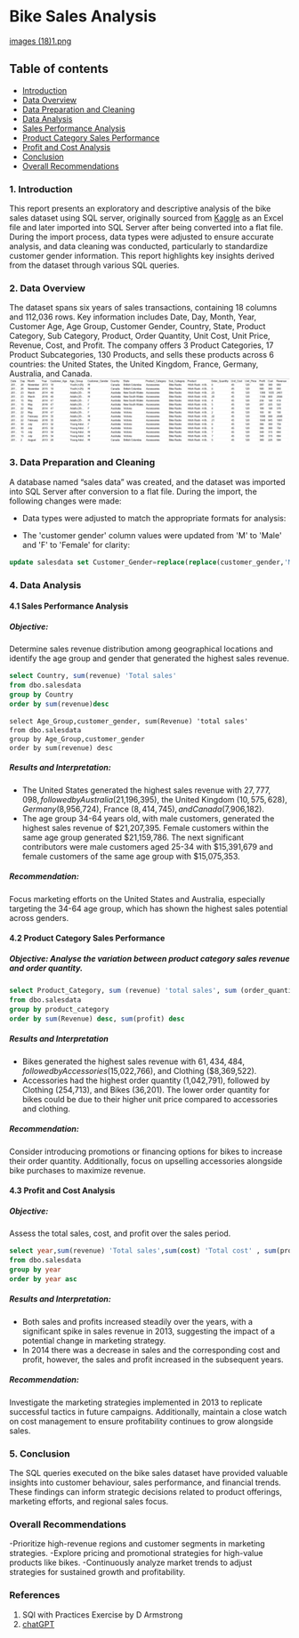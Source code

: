 # Bike Sales Analysis
[images (18)1.png](https://github.com/oladunniD/SQL-Bike-sales-Analysis-Project/blob/2aa7ab5689ae2981daef238083e0300d8ec79b0e/images%20(18)1.png)

## Table of contents

- [Introduction](#introduction)
- [Data Overview](#data-overview)
- [Data Preparation and Cleaning](#data-preparation-and-cleaning)
- [Data Analysis](#data-analysis)
- [Sales Performance Analysis](#sales-performance-analysis)
- [Product Category Sales Performance](#product-category-sales-performance)
- [Profit and Cost Analysis](#profit-and-cost-analysis)
- [Conclusion](#conclusion)
- [Overall Recommendations](#overall-recommendations)	

### 1. Introduction
This report presents an exploratory and descriptive analysis of the bike sales dataset using SQL server, originally sourced from [Kaggle](https://www.kaggle.com/datasets/ma12492002/bike-market-sales-data) as an Excel file and later imported into SQL Server after being converted into a flat file. During the import process, data types were adjusted to ensure accurate analysis, and data cleaning was conducted, particularly to standardize customer gender information. This report highlights key insights derived from the dataset through various SQL queries.


### 2. Data Overview
The dataset spans six years of sales transactions, containing 18 columns and 112,036 rows. Key information includes Date, Day, Month, Year, Customer Age, Age Group, Customer Gender, Country, State, Product Category, Sub Category, Product, Order Quantity, Unit Cost, Unit Price, Revenue, Cost, and Profit. The company offers 3 Product Categories, 17 Product Subcategories, 130 Products, and sells these products across 6 countries: the United States, the United Kingdom, France, Germany, Australia, and Canada.
![sales data overview](sales%20data%20overview.png)

### 3. Data Preparation and Cleaning
A database named “sales data” was created, and the dataset was imported into SQL Server after conversion to a flat file. During the import, the following changes were made:
-	Data types were adjusted to match the appropriate formats for analysis:

-	The 'customer gender' column values were updated from 'M' to 'Male' and 'F' to 'Female' for clarity:
  ``` Sql
update salesdata set Customer_Gender=replace(replace(customer_gender,'M', 'Male'),'F','Female' )
```

### 4. Data Analysis

#### 4.1 Sales Performance Analysis
##### Objective:
Determine sales revenue distribution among geographical locations and identify the age group and gender that generated the highest sales revenue.
```Sql
select Country, sum(revenue) 'Total sales'
from dbo.salesdata
group by Country
order by sum(revenue)desc
```

```
select Age_Group,customer_gender, sum(Revenue) 'total sales'
from dbo.salesdata
group by Age_Group,customer_gender
order by sum(revenue) desc
```
##### Results and Interpretation: 
-	The United States generated the highest sales revenue with $27,777,098, followed by Australia ($21,196,395), the United Kingdom ($10,575,628), Germany ($8,956,724), France ($8,414,745), and Canada ($7,906,182).
-	The age group 34-64 years old, with male customers, generated the highest sales revenue of $21,207,395. Female customers within the same age group generated $21,159,786. The next significant contributors were male customers aged 25-34 with $15,391,679 and female customers of the same age group with $15,075,353.
  
##### Recommendation:
Focus marketing efforts on the United States and Australia, especially targeting the 34-64 age group, which has shown the highest sales potential across genders.

#### 4.2 Product Category Sales Performance

##### Objective: Analyse the variation between product category sales revenue and order quantity.
```Sql
select Product_Category, sum (revenue) 'total sales', sum (order_quantity) 'total order'
from dbo.salesdata
group by product_category
order by sum(Revenue) desc, sum(profit) desc
```
##### Results and Interpretation

-	Bikes generated the highest sales revenue with $61,434,484, followed by Accessories ($15,022,766), and Clothing ($8,369,522).
-	Accessories had the highest order quantity (1,042,791), followed by Clothing (254,713), and Bikes (36,201). The lower order quantity for bikes could be due to their higher unit price compared to accessories and clothing.
##### Recommendation:
Consider introducing promotions or financing options for bikes to increase their order quantity. Additionally, focus on upselling accessories alongside bike purchases to maximize revenue.
#### 4.3 Profit and Cost Analysis
##### Objective:
Assess the total sales, cost, and profit over the sales period.
``` Sql
select year,sum(revenue) 'Total sales',sum(cost) 'Total cost' , sum(profit) 'Total profit'
from dbo.salesdata
group by year
order by year asc
```

##### Results and Interpretation:
- Both sales and profits increased steadily over the years, with a significant spike in sales revenue in 2013, suggesting the impact of a potential change in marketing strategy.
- In 2014 there was a decrease in sales and the corresponding cost and profit, however, the sales and profit increased in the subsequent years.
  
##### Recommendation:
Investigate the marketing strategies implemented in 2013 to replicate successful tactics in future campaigns. Additionally, maintain a close watch on cost management to ensure profitability continues to grow alongside sales.

### 5. Conclusion
The SQL queries executed on the bike sales dataset have provided valuable insights into customer behaviour, sales performance, and financial trends. These findings can inform strategic decisions related to product offerings, marketing efforts, and regional sales focus.

### Overall Recommendations
-Prioritize high-revenue regions and customer segments in marketing strategies.
-Explore pricing and promotional strategies for high-value products like bikes.
-Continuously analyze market trends to adjust strategies for sustained growth and profitability.

### References
1. SQl with Practices Exercise by D Armstrong
2. [chatGPT](https://chatgpt.com/)


